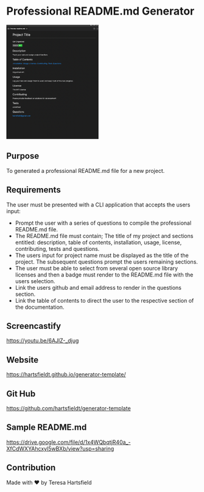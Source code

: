 # Professional README.md Generator

<img src="./img/readmegenerator.png" alt="screenshot of README.md generator" height="300px"/>

## Purpose

To generated a professional README.md file for a new project.

## Requirements

The user must be presented with a CLI application that accepts the users input:

- Prompt the user with a series of questions to compile the professional README.md file.
- The README.md file must contain; The title of my project and sections entitled: description, table of contents, installation, usage, license, contributing, tests and questions.
- The users input for project name must be displayed as the title of the project. The subsequent questions prompt the users remaining sections.
- The user must be able to select from several open source library licenses and then a badge must render to the README.md file with the users selection.
- Link the users github and email address to render in the questions section.
- Link the table of contents to direct the user to the respective section of the documentation.

## Screencastify

https://youtu.be/6AJlZ-_djug

## Website

https://hartsfieldt.github.io/generator-template/

## Git Hub

https://github.com/hartsfieldt/generator-template

## Sample README.md

https://drive.google.com/file/d/1x4WQbqtjR40a_-XfCdWXYAhcxyl5wBXb/view?usp=sharing

## Contribution

Made with ❤️ by Teresa Hartsfield
